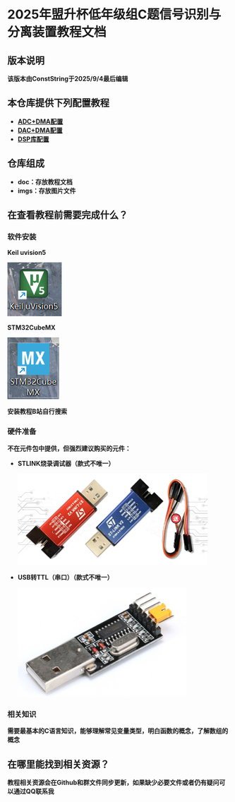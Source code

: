# 2025年盟升杯低年级组C题信号识别与分离装置教程文档

## 版本说明

**该版本由ConstString于2025/9/4最后编辑**

## 本仓库提供下列配置教程

- **[ADC+DMA配置](https://github.com/ConstStrings/2025UESTCMengShengCup_C/blob/master/doc/1.ADC%E9%85%8D%E7%BD%AE%E6%95%99%E7%A8%8B.md)**
- **[DAC+DMA配置](https://github.com/ConstStrings/2025UESTCMengShengCup_C/blob/master/doc/2.DAC%E9%85%8D%E7%BD%AE%E6%95%99%E7%A8%8B.md)**
- **[DSP库配置](https://github.com/ConstStrings/2025UESTCMengShengCup_C/blob/master/doc/3.DSP%E9%85%8D%E7%BD%AE%E6%95%99%E7%A8%8B.md)**

## 仓库组成

- **doc：存放教程文档**
- **imgs：存放图片文件**

## 在查看教程前需要完成什么？

### 软件安装

**Keil uvision5**

![](./imgs/keil.png)

**STM32CubeMX**

![](./imgs/cube.png)

**安装教程B站自行搜索**

### 硬件准备

**不在元件包中提供，但强烈建议购买的元件：**

- **STLINK烧录调试器（款式不唯一）**

  <img src="./imgs/it1.png" style="zoom:50%;" />

- **USB转TTL（串口）（款式不唯一）**

  <img src="./imgs/it2.png" style="zoom:50%;" />

### 相关知识

**需要最基本的C语言知识，能够理解常见变量类型，明白函数的概念，了解数组的概念**

## 在哪里能找到相关资源？

**教程相关资源会在Github和群文件同步更新，如果缺少必要文件或者仍有疑问可以通过QQ联系我**